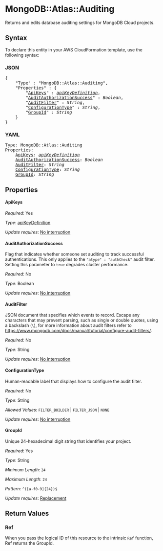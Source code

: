# MongoDB::Atlas::Auditing

Returns and edits database auditing settings for MongoDB Cloud projects.

## Syntax

To declare this entity in your AWS CloudFormation template, use the following syntax:

### JSON

<pre>
{
    "Type" : "MongoDB::Atlas::Auditing",
    "Properties" : {
        "<a href="#apikeys" title="ApiKeys">ApiKeys</a>" : <i><a href="apikeydefinition.md">apiKeyDefinition</a></i>,
        "<a href="#auditauthorizationsuccess" title="AuditAuthorizationSuccess">AuditAuthorizationSuccess</a>" : <i>Boolean</i>,
        "<a href="#auditfilter" title="AuditFilter">AuditFilter</a>" : <i>String</i>,
        "<a href="#configurationtype" title="ConfigurationType">ConfigurationType</a>" : <i>String</i>,
        "<a href="#groupid" title="GroupId">GroupId</a>" : <i>String</i>
    }
}
</pre>

### YAML

<pre>
Type: MongoDB::Atlas::Auditing
Properties:
    <a href="#apikeys" title="ApiKeys">ApiKeys</a>: <i><a href="apikeydefinition.md">apiKeyDefinition</a></i>
    <a href="#auditauthorizationsuccess" title="AuditAuthorizationSuccess">AuditAuthorizationSuccess</a>: <i>Boolean</i>
    <a href="#auditfilter" title="AuditFilter">AuditFilter</a>: <i>String</i>
    <a href="#configurationtype" title="ConfigurationType">ConfigurationType</a>: <i>String</i>
    <a href="#groupid" title="GroupId">GroupId</a>: <i>String</i>
</pre>

## Properties

#### ApiKeys

_Required_: Yes

_Type_: <a href="apikeydefinition.md">apiKeyDefinition</a>

_Update requires_: [No interruption](https://docs.aws.amazon.com/AWSCloudFormation/latest/UserGuide/using-cfn-updating-stacks-update-behaviors.html#update-no-interrupt)

#### AuditAuthorizationSuccess

Flag that indicates whether someone set auditing to track successful authentications. This only applies to the `"atype" : "authCheck"` audit filter. Setting this parameter to `true` degrades cluster performance.

_Required_: No

_Type_: Boolean

_Update requires_: [No interruption](https://docs.aws.amazon.com/AWSCloudFormation/latest/UserGuide/using-cfn-updating-stacks-update-behaviors.html#update-no-interrupt)

#### AuditFilter

JSON document that specifies which events to record. Escape any characters that may prevent parsing, such as single or double quotes, using a backslash (`\`), for more information about audit filters refer to https://www.mongodb.com/docs/manual/tutorial/configure-audit-filters/.

_Required_: No

_Type_: String

_Update requires_: [No interruption](https://docs.aws.amazon.com/AWSCloudFormation/latest/UserGuide/using-cfn-updating-stacks-update-behaviors.html#update-no-interrupt)

#### ConfigurationType

Human-readable label that displays how to configure the audit filter.

_Required_: No

_Type_: String

_Allowed Values_: <code>FILTER_BUILDER</code> | <code>FILTER_JSON</code> | <code>NONE</code>

_Update requires_: [No interruption](https://docs.aws.amazon.com/AWSCloudFormation/latest/UserGuide/using-cfn-updating-stacks-update-behaviors.html#update-no-interrupt)

#### GroupId

Unique 24-hexadecimal digit string that identifies your project.

_Required_: Yes

_Type_: String

_Minimum Length_: <code>24</code>

_Maximum Length_: <code>24</code>

_Pattern_: <code>^([a-f0-9]{24})$</code>

_Update requires_: [Replacement](https://docs.aws.amazon.com/AWSCloudFormation/latest/UserGuide/using-cfn-updating-stacks-update-behaviors.html#update-replacement)

## Return Values

### Ref

When you pass the logical ID of this resource to the intrinsic `Ref` function, Ref returns the GroupId.
